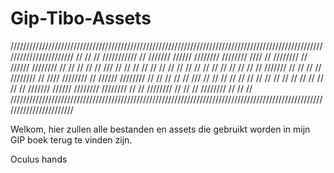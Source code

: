# Gip-Tibo-Assets

///////////////////////////////////////////////////////////////////////////////////////////////////////////////////////
//                                                                                                                   //
//  ///////////  //  ///////      //////         ////////    ////////  ////    //  ////////  //  //////    ////////  //
//      //       //  //    ///  //      //       //      //  //        //  //  //  //        //  //    //  //        //
//      //       //  ///////    //      //       //      //  ////////  //    ////  ////////  //  //////    ////////  //
//      //       //  //    ///  //      //       //      //  //        //      //  //        //  //  //    //        //
//      //       //  ///////      //////         ////////    ////////  //      //  ////////  //  //    //  ////////  //
//                                                                                                                   //
///////////////////////////////////////////////////////////////////////////////////////////////////////////////////////


Welkom, hier zullen alle bestanden en assets die gebruikt worden in mijn GIP boek terug te vinden zijn.

Oculus hands
